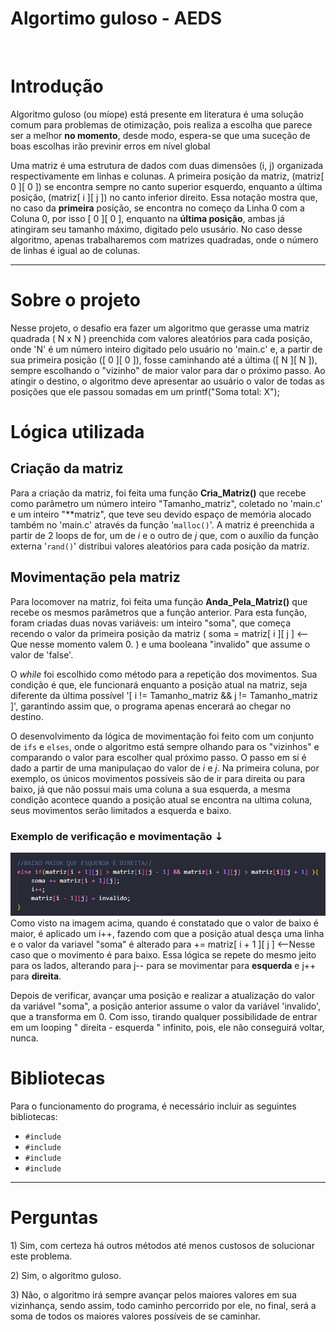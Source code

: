 # Algortimo guloso - AEDS

<br><h1>Introdução</h1>
<p>Algoritmo guloso (ou míope) está presente em literatura é uma solução comum para problemas de otimização, pois realiza a escolha que parece ser a melhor <b>no momento</b>, desde modo, espera-se que uma suceção de boas escolhas irão previnir erros em nível global</p>

<p>Uma matriz é uma estrutura de dados com duas dimensões (i, j) organizada respectivamente em linhas e colunas. A primeira posição da matriz, (matriz[ 0 ][ 0 ]) se encontra sempre no canto superior esquerdo, enquanto a última posição, (matriz[ i ][ j ]) no canto inferior direito. Essa notação mostra que, no caso da <b>primeira</b> posição, se encontra no começo da Linha 0 com a Coluna 0, por isso [ 0 ][ 0 ], enquanto na <b>última posição</b>, ambas já atingiram seu tamanho máximo, digitado pelo ususário. No caso desse algoritmo, apenas trabalharemos com matrizes quadradas, onde o número de linhas é igual ao de colunas. </P>
<hr/>
<h1>Sobre o projeto</h1>
<p>Nesse projeto, o desafio era fazer um algoritmo que
gerasse uma matriz quadrada ( N x N ) preenchida com valores aleatórios para cada posição, onde 'N' é um número inteiro digitado pelo usuário no 'main.c' e, a partir de sua primeira posição ([ 0 ][ 0 ]), fosse caminhando até a última ([ N ][ N ]), sempre escolhando o "vizinho" de maior valor para dar o próximo passo. Ao atingir o destino, o algoritmo deve apresentar ao usuário o valor de todas as posições que ele passou somadas em um printf("Soma total: X"); </p>
<h1>Lógica utilizada</h1>
<h2>Criação da matriz</h2>
<p>Para a criação da matriz, foi feita uma função <strong>Cria_Matriz()</strong> que recebe como parâmetro um número inteiro "Tamanho_matriz", coletado no 'main.c' e um inteiro "**matriz", que teve seu devido espaço de memória alocado também no 'main.c' através da função '<code>malloc()</code>'. A matriz é preenchida a partir de 2 loops de for, um de <i>i</i> e o outro de <i>j</i> que, com o auxílio da função externa '<code>rand()</code>' distribui valores aleatórios para cada posição da matriz.
<h2>Movimentação pela matriz</h2>
<p>Para locomover na matriz, foi feita uma função <strong>Anda_Pela_Matriz()</strong> que recebe os mesmos parâmetros que a função anterior. Para esta função, foram criadas duas novas variáveis: um inteiro "soma", que começa recendo o valor da primeira posição da matriz ( soma = matriz[ i ][ j ] <-- Que nesse momento valem 0. ) e uma booleana "invalido" que assume o valor de 'false'.</p>
<p>O <i>while</i> foi escolhido como método para a repetição dos movimentos. Sua condição é que, ele funcionará enquanto a posição atual na matriz, seja diferente da última possível '[ i != Tamanho_matriz && j != Tamanho_matriz ]', garantindo assim que, o programa apenas encerará ao chegar no destino.</p>
<p>O desenvolvimento da lógica de movimentação foi feito com um conjunto de <code>ifs</code> e <code>elses</code>, onde o algoritmo está sempre olhando para os "vizinhos" e comparando o valor para escolher qual próximo passo. O passo em sí é dado a partir de uma manipulaçao do valor de <i>i</i> e <i>j</i>. Na primeira coluna, por exemplo, os únicos movimentos possíveis são de ir para direita ou para baixo, já que não possui mais uma coluna a sua esquerda, a mesma condição acontece quando a posição atual se encontra na ultima coluna, seus movimentos serão limitados a esquerda e baixo.
<h3>Exemplo de verificação e movimentação ⇣</h3> 
<div align="center">
<img src="imgs/if-exemplo.png">
</div>
Como visto na imagem acima, quando é constatado que o valor de baixo é maior, é aplicado um i++, fazendo com que a posição atual desça uma linha e o valor da variavel "soma" é alterado para += matriz[ i + 1 ][ j ] <--Nesse caso que o movimento é para baixo. Essa lógica se repete do mesmo jeito para os lados, alterando para j-- para se movimentar para <b>esquerda</b> e j++ para <b>direita</b>.</p>
<p>Depois de verificar, avançar uma posição e realizar a atualização do valor da variável "soma", a posição anterior assume o valor da variável 'invalido', que a transforma em 0. Com isso, tirando qualquer possibilidade de entrar em um looping " direita - esquerda " infinito, pois, ele não conseguirá voltar, nunca.
<h1>Bibliotecas</h1>
<p>Para o funcionamento do programa, é necessário incluir as seguintes bibliotecas: 
<ul>
    <li><code>#include <stdlib.h></code></li>
    <li><code>#include <stdio.h></code></li>
    <li><code>#include <stdbool.h></code></li>
    <li><code>#include <time.h></code></li>
</ul>
<hr/>
<h1>Perguntas</h1>
<p>1) Sim, com certeza há outros métodos até menos custosos de solucionar este problema.</p>
<p>2) Sim, o algoritmo guloso.</p>
<p>3) Não, o algoritmo irá sempre avançar pelos maiores valores em sua vizinhança, sendo assim, todo caminho percorrido por ele, no final, será a soma de todos os maiores valores possíveis de se caminhar.
</p>